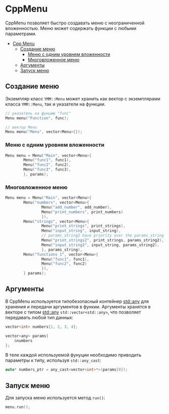 # CppMenu

 CppMenu позволяет быстро создавать меню с неограниченной вложенностью. Меню может содержать функции с любыми параметрами.

- [Cpp Menu](#cppmenu)
  - [Создание меню](#создание-меню)
    - [Меню с одним уровнем вложенности](#меню-с-одним-уровнем-вложенности)
    - [Многовложенное меню](#многовложенное-меню)
  - [Аргументы](#аргументы)
  - [Запуск меню](#запуск-меню)

 
## Создание меню

 Экземпляр класс ```YMM::Menu``` может хранить как вектор с экземплярами класса ```YMM::Menu```, так и указатели на функции.

```c++
// указатель на фунцию "func"
Menu menu("Function", func);
```

```c++
// вектор Menu
Menu menu("Menu", vector<Menu>{});
```

### Меню с одним уровнем вложенности

```c++
Menu menu = Menu("Main", vector<Menu>{
        Menu("func1", func1),
        Menu("func2", func2),
        Menu("func3", func3),
        }, params);
```

### Многовложенное меню

```c++
Menu menu = Menu("Main", vector<Menu>{
        Menu("numbers", vector<Menu>{
                Menu("add_number", add_number),
                Menu("print_numbers", print_numbers)
                }),
        Menu("strings", vector<Menu>{
                Menu("print_strings", print_strings),
                Menu("input_string", input_string),
                // params_string2 have priority over the params_string
                Menu("print_strings2", print_strings, params_string2),
                Menu("input_string2", input_string, params_string2),
                }, params_string),
        Menu("functions 1", vector<Menu>{
                Menu("func1", func1),
                Menu("func2", func2)
                }),
        } params);
```
 
## Аргументы
 В CppMenu используется типобезопасный контейнер [std::any](https://en.cppreference.com/w/cpp/utility/any) для хранения и передачи аргументов в функии. Аргументы хранятся в векторе с типом [std::any](https://en.cppreference.com/w/cpp/utility/any) ```std::vector<std::any>```, что позволяет передавать любой тип данных:

```c++
vector<int> numbers{1, 2, 3, 4};

vector<any> params{
    &numbers
};
```

 В теле каждой используемой фунуции необходимо приводить параметры к типу, используя ```std::any_cast```:

```c++
auto* numbers_ptr = any_cast<vector<int>*>(params[0]);
```

## Запуск меню
 Для запуска меню используется метод ```run()```:

```c++
menu.run();
```
